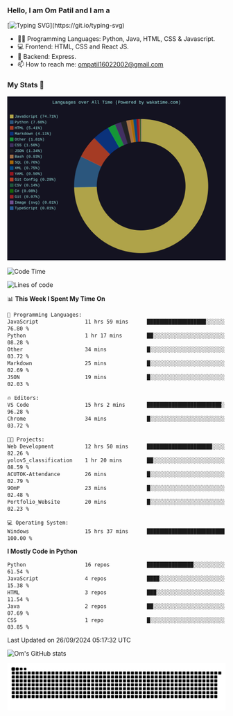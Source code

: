<h3> Hello, I am Om Patil and I am a</h3>

[![Typing SVG](https://readme-typing-svg.demolab.com?font=Fira+Code&pause=1000&color=00F7F6&random=false&width=435&lines=Python+Developer;Full+Stack+Developer;Java+Developmer;Data+Scientist;Machine+Learning+Engineer;Deep+Learning+Engineer;Artificial+Intelligence+Engineer;Data+Analyst;Python+Developer;Computer+Vision+Specialist;)](https://git.io/typing-svg)


- 👨‍💻 Programming Languages: Python, Java, HTML, CSS & Javascript. 
- 💻 Frontend: HTML, CSS and React JS.
- 🦄 Backend: Express.
- 📫 How to reach me: ompatil16022002@gmail.com

<h3>My Stats 💯</h3>

<img src="wakatime-stats.svg" alt="Wakatime Stats" width="600"/>

<!--  [![Top Langs](https://github-readme-stats.vercel.app/api/top-langs/?username=9OmP&layout=compact&theme=radical)](https://github.com/anuraghazra/github-readme-stats) -->

<!--START_SECTION:waka-->
![Code Time](http://img.shields.io/badge/Code%20Time-32%20hrs%2011%20mins-blue)

![Lines of code](https://img.shields.io/badge/From%20Hello%20World%20I%27ve%20Written-1.5%20million%20lines%20of%20code-blue)

📊 **This Week I Spent My Time On** 

```text
💬 Programming Languages: 
JavaScript               11 hrs 59 mins      ███████████████████░░░░░░   76.80 % 
Python                   1 hr 17 mins        ██░░░░░░░░░░░░░░░░░░░░░░░   08.28 % 
Other                    34 mins             █░░░░░░░░░░░░░░░░░░░░░░░░   03.72 % 
Markdown                 25 mins             █░░░░░░░░░░░░░░░░░░░░░░░░   02.69 % 
JSON                     19 mins             █░░░░░░░░░░░░░░░░░░░░░░░░   02.03 % 

🔥 Editors: 
VS Code                  15 hrs 2 mins       ████████████████████████░   96.28 % 
Chrome                   34 mins             █░░░░░░░░░░░░░░░░░░░░░░░░   03.72 % 

🐱‍💻 Projects: 
Web Development          12 hrs 50 mins      █████████████████████░░░░   82.26 % 
yolov5_classification    1 hr 20 mins        ██░░░░░░░░░░░░░░░░░░░░░░░   08.59 % 
ACUTOK-Attendance        26 mins             █░░░░░░░░░░░░░░░░░░░░░░░░   02.79 % 
9OmP                     23 mins             █░░░░░░░░░░░░░░░░░░░░░░░░   02.48 % 
Portfolio_Website        20 mins             █░░░░░░░░░░░░░░░░░░░░░░░░   02.23 % 

💻 Operating System: 
Windows                  15 hrs 37 mins      █████████████████████████   100.00 % 
```

**I Mostly Code in Python** 

```text
Python                   16 repos            ███████████████░░░░░░░░░░   61.54 % 
JavaScript               4 repos             ████░░░░░░░░░░░░░░░░░░░░░   15.38 % 
HTML                     3 repos             ███░░░░░░░░░░░░░░░░░░░░░░   11.54 % 
Java                     2 repos             ██░░░░░░░░░░░░░░░░░░░░░░░   07.69 % 
CSS                      1 repo              █░░░░░░░░░░░░░░░░░░░░░░░░   03.85 % 
```




 Last Updated on 26/09/2024 05:17:32 UTC
<!--END_SECTION:waka-->

![Om's GitHub stats](https://github-readme-stats.vercel.app/api?username=9OmP&show_icons=true&theme=radical)

![snake gif](https://github.com/9OmP/9OmP/blob/output/github-contribution-grid-snake-dark.svg)


